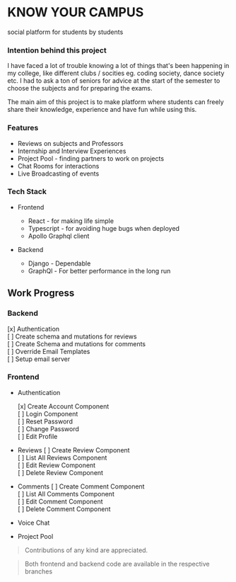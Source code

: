 # KNOW YOUR CAMPUS

social platform for students by students

### Intention behind this project

I have faced a lot of trouble knowing a lot of things that's been happening in my college, like different clubs / socities eg. coding society, dance society etc. I had to ask a ton of seniors for advice at the start of the semester to choose the subjects and for preparing the exams. 

The main aim of this project is to make platform where students can freely share their knowledge, experience and have fun while using this.

### Features

* Reviews on subjects and Professors
* Internship and Interview Experiences
* Project Pool - finding partners to work on projects
* Chat Rooms for interactions
* Live Broadcasting of events


### Tech Stack

* Frontend
    * React - for making life simple
    * Typescript - for avoiding huge bugs when deployed
    * Apollo Graphql client

* Backend
    * Django - Dependable
    * GraphQl - For better performance in the long run


## Work Progress

### Backend

[x] Authentication <br />
[ ] Create schema and mutations for reviews <br />
[ ] Create Schema and mutations for comments <br />
[ ] Override Email Templates <br />
[ ] Setup email server

### Frontend

* Authentication

    [x] Create Account Component <br />
    [ ] Login Component <br />
    [ ] Reset Password <br />
    [ ] Change Password <br />
    [ ] Edit Profile

* Reviews
    [ ] Create Review Component <br />
    [ ] List All Reviews Component <br />
    [ ] Edit Review Component <br />
    [ ] Delete Review Component <br />

* Comments
    [ ] Create Comment Component <br />
    [ ] List All Comments Component <br />
    [ ] Edit Comment Component <br />
    [ ] Delete Comment Component <br />

* Voice Chat

* Project Pool

> Contributions of any kind are appreciated.

> Both frontend and backend code are available in the respective branches